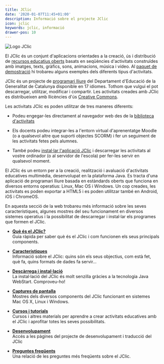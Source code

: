 ```yaml
---
title: JClic
date: '2020-01-07T11:45+01:00'
description: Informació sobre el projecte JClic
icon: jclic
keywords: jclic, informació
drawer-pos: 10
---
```


![Logo JClic](../../img/jclic_logo.png)

El JClic és un conjunt d'aplicacions orientades a la creació, ús i distribució de [recursos educatius oberts](https://ca.wikipedia.org/wiki/Recursos_educatius_oberts) basats en seqüències d'activitats construïdes amb imatges, texts, gràfics, sons, animacions, música i vídeo. Al [paquet de demostració](/repo?act=demo) hi trobareu alguns exemples dels diferents tipus d'activitats.

JClic és un projecte de [programari lliure](/jclic/development/) del Departament d'Educació de la Generalitat de Catalunya disponible en 17 idiomes. Tothom que vulgui el pot descarregar, utilitzar, modificar i compartir. Les activitats creades amb JClic es distribueixen amb llicències d'ús [Creative Commons](https://creativecommons.org/).


Les activitats JClic es poden utilitzar de tres maneres diferents:

- Podeu engegar-les directament al navegador web des de la [biblioteca d'activitats](/repo/)

- Els docents podeu integrar-les a l'entorn virtual d'aprenentatge Moodle (o a qualsevol altre que suporti objectes SCORM) i fer un seguiment de les activitats fetes pels alumnes.

- També podeu [instal·lar l'aplicació JClic](/jclic/install/) i descarregar les activitats al vostre ordinador (o al servidor de l'escola) per fer-les servir en qualsevol moment.





El JClic és un entorn per a la creació, realització i avaluació d'activitats educatives multimèdia, desenvolupat en la plataforma Java. Es tracta d'una aplicació de programari lliure basada en estàndards oberts que funciona en diversos entorns operatius: Linux, Mac OS i Windows. Un cop creades, les activitats es poden exportar a HTML5 i es poden utilitzar també en Android, iOS i ChromeOS.

En aquesta secció de la web trobareu més informació sobre les seves característiques, algunes mostres del seu funcionament en diversos sistemes operatius i la possibilitat de descarregar i instal·lar els programes que formen el JClic.

- __[Què és el JClic?](/jclic/howto/)__<br/>
Guia ràpida per saber què és el JClic i com funcionen els seus principals components.

- __[Característiques]()__<br/>
Informació sobre el JClic: quins són els seus objectius, com està fet, què fa, quins formats de dades fa servir...

- __[Descàrrega i instal·lació]()__<br/>
La instal·lació del JClic és molt senzilla gràcies a la tecnologia Java WebStart. Comproveu-ho!

- __[Captures de pantalla]()__<br/>
Mostres dels diversos components del JClic funcionant en sistemes Mac OS X, Linux i Windows.

- __[Cursos i tutorials]()__<br/>
Cursos i altres materials per aprendre a crear activitats educatives amb el JClic i aprofitar totes les seves possibilitats.

- __[Desenvolupament]()__<br/>
Accés a les pàgines del projecte de desenvolupament i traducció del JClic

- __[Preguntes freqüents]()__<br/>
Una relació de les preguntes més freqüents sobre el JClic.
